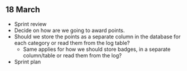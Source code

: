 ## 18 March 

* Sprint review
* Decide on how are we going to award points.
* Should we store the points as a separate column in the database for each category or read them from the log table?
    * Same applies for how we should store badges, in a separate column/table or read them from the log?  
* Sprint plan
